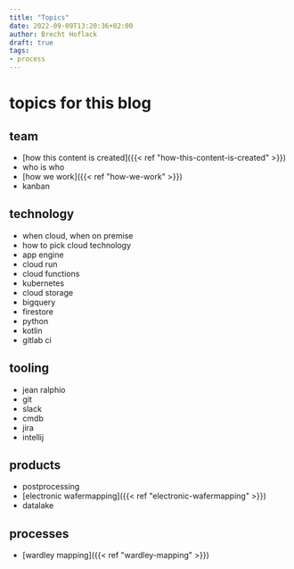 ```yaml
---
title: "Topics"
date: 2022-09-09T13:20:36+02:00
author: Brecht Hoflack
draft: true
tags: 
- process
---
```


# topics for this blog

## team

- [how this content is created]({{< ref "how-this-content-is-created" >}})
- who is who
- [how we work]({{< ref "how-we-work" >}})
- kanban

## technology

- when cloud,  when on premise
- how to pick cloud technology
- app engine
- cloud run
- cloud functions
- kubernetes
- cloud storage
- bigquery
- firestore
- python
- kotlin
- gitlab ci

## tooling

- jean ralphio
- git
- slack
- cmdb
- jira
- intellij

## products

- postprocessing
- [electronic wafermapping]({{< ref "electronic-wafermapping" >}})
- datalake

## processes
- [wardley mapping]({{< ref "wardley-mapping" >}})

